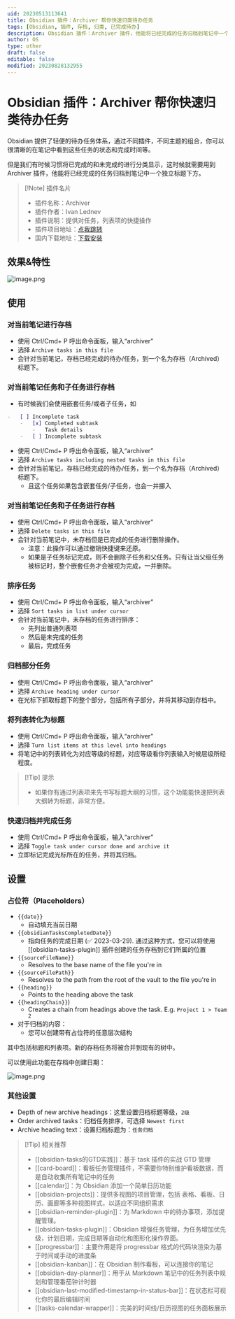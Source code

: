 ```yaml
---
uid: 20230513113641
title: Obsidian 插件：Archiver 帮你快速归类待办任务
tags: [Obsidian, 插件, 存档, 归类, 已完成待办]
description: Obsidian 插件：Archiver 插件，他能将已经完成的任务归档到笔记中一个独立标题下方。
author: OS
type: other
draft: false
editable: false
modified: 20230828132955
---
```


# Obsidian 插件：Archiver 帮你快速归类待办任务

Obsidian 提供了轻便的待办任务体系，通过不同插件，不同主题的组合，你可以很清晰的在笔记中看到这些任务的状态和完成时间等。

但是我们有时候习惯将已完成的和未完成的进行分类显示，这时候就需要用到 Archiver 插件，他能将已经完成的任务归档到笔记中一个独立标题下方。

> [!Note] 插件名片
> - 插件名称：Archiver
> - 插件作者：Ivan Lednev
> - 插件说明：提供对任务，列表项的快捷操作
> - 插件项目地址：[点我跳转](https://github.com/kepano/obsidian-hider)
> - 国内下载地址：[下载安装](https://pkmer.cn/products/plugin/pluginMarket/?obsidian-task-archiver)

## 效果&特性

![image.png](https://cdn.pkmer.cn/images/20230513114459.png!pkmer)

## 使用

### 对当前笔记进行存档

- 使用 Ctrl/Cmd+ P 呼出命令面板，输入“archiver”
- 选择 `Archive tasks in this file`
- 会针对当前笔记，存档已经完成的待办/任务，到一个名为存档（Archived）标题下。

### 对当前笔记任务和子任务进行存档

- 有时候我们会使用嵌套任务/或者子任务，如

```Markdown
-   [ ] Incomplete task
    -   [x] Completed subtask
        -   Task details
    -   [ ] Incomplete subtask
```

- 使用 Ctrl/Cmd+ P 呼出命令面板，输入“archiver”
- 选择 `Archive tasks including nested tasks in this file`
- 会针对当前笔记，存档已经完成的待办/任务，到一个名为存档（Archived）标题下。
	- 且这个任务如果包含嵌套任务/子任务，也会一并挪入

### 对当前笔记任务和子任务进行存档

- 使用 Ctrl/Cmd+ P 呼出命令面板，输入“archiver”
- 选择 `Delete tasks in this file`
- 会针对当前笔记中，未存档但是已完成的任务进行删除操作。
	- 注意：此操作可以通过撤销快捷键来还原。
	- 如果是子任务标记完成，则不会删除子任务和父任务。只有让当父级任务被标记时，整个嵌套任务才会被视为完成，一并删除。

### 排序任务

- 使用 Ctrl/Cmd+ P 呼出命令面板，输入“archiver”
- 选择 `Sort tasks in list under cursor`
- 会针对当前笔记中，未存档的任务进行排序：
	- 先列出普通列表项
	- 然后是未完成的任务
	- 最后，完成任务

### 归档部分任务

- 使用 Ctrl/Cmd+ P 呼出命令面板，输入“archiver”
- 选择 `Archive heading under cursor`
- 在光标下抓取标题下的整个部分，包括所有子部分，并将其移动到存档中。

### 将列表转化为标题

- 使用 Ctrl/Cmd+ P 呼出命令面板，输入“archiver”
- 选择 `Turn list items at this level into headings`
- 将笔记中的列表转化为对应等级的标题，对应等级看你列表输入时候层级所经程度。

> [!Tip] 提示
> - 如果你有通过列表项来先书写标题大纲的习惯，这个功能能快速把列表大纲转为标题，非常方便。

### 快速归档并完成任务

- 使用 Ctrl/Cmd+ P 呼出命令面板，输入“archiver”
- 选择 `Toggle task under cursor done and archive it`
- 立即标记完成光标所在的任务，并将其归档。

## 设置

### 占位符（Placeholders）

- `{{date}}`
    - 自动填充当前日期
- `{{obsidianTasksCompletedDate}}`
    - 指向任务的完成日期 (✅ 2023-03-29). 通过这种方式，您可以将使用 [[obsidian-tasks-plugin]] 插件创建的任务存档到它们所属的位置
- `{{sourceFileName}}`
    - Resolves to the base name of the file you're in
- `{{sourceFilePath}}`
    - Resolves to the path from the root of the vault to the file you're in
- `{{heading}}`
    - Points to the heading above the task
- `{{headingChain}}`)
    - Creates a chain from headings above the task. E.g. `Project 1 > Team 2`
- 对于归档的内容：
	- 您可以创建带有占位符的任意层次结构

其中包括标题和列表项。新的存档任务将被合并到现有的树中。

可以使用此功能在存档中创建日期：

![image.png](https://cdn.pkmer.cn/images/20230513180320.png!pkmer)

### 其他设置

- Depth of new archive headings：这里设置归档标题等级，`2级`
- Order archived tasks：归档任务排序，可选择 `Newest first`
- Archive heading text：设置归档标题为：`任务归档`


> [!Tip] 相关推荐
> - [[obsidian-tasks的GTD实践]]：基于 task 插件的实战 GTD 管理
> - [[card-board]]：看板任务管理插件，不需要你特别维护看板数据，而是自动收集所有笔记中的任务
> - [[calendar]]：为 Obsidian 添加一个简单日历功能
> - [[obsidian-projects]]：提供多视图的项目管理，包括 表格、看板、日历、画廊等多种视图样式，以适应不同组织需求
> - [[obsidian-reminder-plugin]]：为 Markdown 中的待办事项，添加提醒管理。
> - [[obsidian-tasks-plugin]]：Obsidian 增强任务管理，为任务增加优先级，计划日期，完成日期等自动化和图形化操作界面。
> - [[progressbar]]：主要作用是将 progressbar 格式的代码块渲染为基于时间或手动的进度条
> - [[obsidian-kanban]]：在 Obsidian 制作看板，可以连接你的笔记
> - [[obsidian-day-planner]]：用于从 Markdown 笔记中的任务列表中规划和管理番茄钟计时器
> - [[obsidian-last-modified-timestamp-in-status-bar]]：在状态栏可视化你的最后编辑时间
> - [[tasks-calendar-wrapper]]：完美的时间线/日历视图的任务面板展示